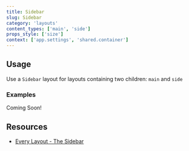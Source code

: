 ```yaml
---
title: Sidebar
slug: Sidebar
category: 'layouts'
content_types: ['main', 'side']
props_style: ['size']
context: ['app.settings', 'shared.container']
---
```


## Usage

Use a `Sidebar` layout for layouts containing two children: `main` and `side`

### Examples

<p class="feedback bare emoji:default">Coming Soon!</p>

## Resources

- [Every Layout - The Sidebar](https://every-layout.dev/layouts/sidebar/)
